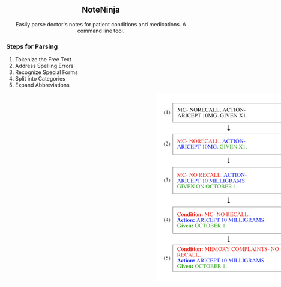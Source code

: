 <p align="center">
  <h2 align="center">NoteNinja</h3>

  <p align="center">
     Easily parse doctor's notes for patient conditions and medications. A command line tool.
    <br>
  <h3>Steps for Parsing</h3>
  <ol >
  <li>Tokenize the Free Text</li>
    <li>Address Spelling Errors</li>
 <li>Recognize Special Forms</li>
  <li>Split into Categories</li>
 <li>Expand Abbreviations</li>
  </ol>
  <img src="schema.png" style="left:80%; position:relative;" height="502">
  </p>
</p>
